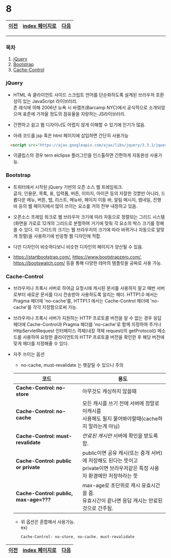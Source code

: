 # 8

[이전](./07_2.md)|[index 페이지로](./00index.md) |[다음](./09.md)
---|---|---
<hr>

### 목차

1. [jQuery](#jQuery)
1. [Bootstrap](#Bootstrap)
1. [Cache-Control](#Cache-Control)
### jQuery
  
  - HTML 속 클라이언트 사이드 스크립트 언어를 단순화하도록 설계된 브라우저 호환성이 있는 JavaScript 라이브러리.<br> 
  존 레식에 의해 2006년 뉴욕 시 바캠프(Barcamp NYC)에서 공식적으로 소개되었으며 표준에 가까울 정도의 점유율을 자랑하는 JS라이브러리.
  
  - 간편하고 쉽고 웹 디자이너도 어렵지 않게 이해할 수 있기에 인기가 많음.
  
  - 아래 코드를 jsp 혹은 html 페이지에 삽입하면 간단히 사용가능
  ```html
    <script src="https://ajax.googleapis.com/ajax/libs/jquery/3.3.1/jquery.min.js"></script>
  ```

  - 이클립스의 경우 tern elclipse 플러그인을 인스톨하면 간편하게 자동완성 사용가능.

### Bootstrap
  
  - 트위터에서 시작된 jQuery 기반의 오픈 소스 웹 프레임워크.  <br>
  글자, 인용문, 목록, 표, 입력폼, 버튼, 이미지, 아이콘 등의 자잘한 것뿐만 아니라, 드롭다운 메뉴, 버튼, 탭, 리스트, 메뉴바, 페이지 이동 바, 알림 메시지, 썸네일, 진행 바 등의 웹 페이지에서 많이 쓰이는 요소를 거의 전부 내장하고 있음.
  
  - 오픈소스 프레임 워크로 웹 브라우저 크기에 따라 자동으로 정렬되는 그리드 시스템(화면을 가로로 12개의 그리드로 분할하여 거기에 맞춰 각 요소의 박스 크기를 정해 쓸 수 있다. 이 그리드의 크기는 웹 브라우저의 크기에 따라 바뀌거나 자동으로 알맞게 정렬)을 사용하기에 반응형 웹 디자인에 적합.
  
  - 다만 디자인이 비슷하다보니 비슷한 디자인의 페이지가 양산될 수 있음.
  
  - <https://startbootstrap.com/>, <https://www.bootstrapzero.com/>, <https://bootswatch.com/> 등을 통해 다양한 테마의 템플릿을 공짜로 사용 가능.

### Cache-Control

- 브라우저나 프록시 서버로 하여금 요청시에 캐시된 문서를 사용하지 말고 매번 서버로부터 새로운 문서를 다시 전송받아 사용하도록 알리는 헤더.
HTTP1.0 에서는 Pragma 헤더에 'no-cache'를, HTTP1.1 에서는 Cache-Control 헤더에 'no-cache'를 각각 지정함으로써 가능.

- 브라우저나 프록시 서버가 지원하는 HTTP 프로토콜 버전을 알 수 없는 경우 응답 헤더에 Cache-Control과 Pragma 헤더를 'no-cache'로 함께 지정하여 주거나 HttpServletRequest 인터페이스 객체(내장 객체 request)의 getProtocol() 메소드를 사용하여 요청한 클라이언트의 HTTP 프로토콜 버전을 확인한 후 해당 버전에 맞게 헤더를 지정해줄 수 있다.

- 자주 쓰이는 옵션
  
  + no-cache, must-revalidate 는 헷갈릴 수 있으니 주의
  
  코드  | 용도
  ---|---
  **Cache-Control: no-store** | 아무것도 캐싱하지 않을때
  **Cache-Control: no-cache** | 모든 캐시를 쓰기 전에 서버에 정말로 이캐시를 <br>사용해도 될지 물어봐야할때(cache하지 말라는게 아님)
  **Cache-Control: must-revalidate**| *만료된 캐시만* 서버에 확인을 받도록 함.
  **Cache-Control: public or private**| public이면 공유 캐시(또는 중개 서버)에 저장해도 된다는 뜻이고<br> private이면 브라우저같은 특정 사용자 환경에만 저장하라는 뜻
  **Cache-Control: public, max-age=???**| max-age로 초단위로 캐시 유효시간을 줌.<br> 유효시간이 끝나면 응답 캐시는 만료된 것으로 간주됨.
  
  + 위 옵션은 혼합해서 사용가능.<br>
  ex)<br>
    ```css
    Cache-Control: no-store, no-cache, must-revalidate
    ```

[이전](./07_2.md)|[index 페이지로](./00index.md) |[다음](./09.md)
---|---|---
